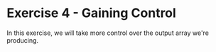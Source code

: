 Exercise 4 - Gaining Control
============================

In this exercise, we will take more control over the output array we're producing.
